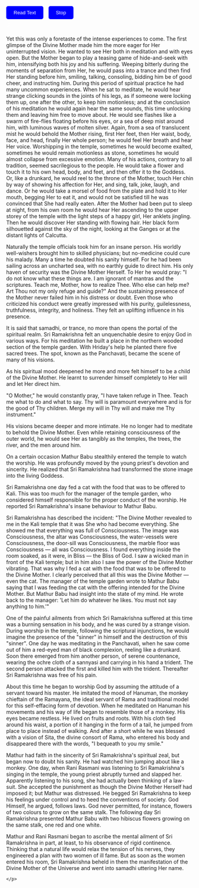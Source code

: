 <!DOCTYPE html>
<html>
<head>
    <title>Text Reader with Progress Bar</title>
    <style>
        .progress-bar {
            width: 0%;
            height: 30px;
            background-color: green;
            text-align: center;
            color: white;
            line-height: 30px;
        }
        .button {
            background-color: blue;
            color: white;
            padding: 10px 20px;
            border: none;
            border-radius: 5px;
            cursor: pointer;
            margin-right: 10px;
        }
        .button:hover {
            background-color: darkgreen;
        }
    </style>
</head>
<body>
<button class="button" onclick="readText()">Read Text</button>
<button class="button" onclick="stopText()">Stop</button>
<div class="progress-bar" id="progress-bar">0%</div>
<div id="text-container">
    <p id="paragraph1">

Yet this was only a foretaste of the intense experiences to come. The first glimpse of the Divine Mother made him the more eager for Her uninterrupted vision. He wanted to see Her both in meditation and with eyes open. But the Mother began to play a teasing game of hide-and-seek with him, intensifying both his joy and his suffering. Weeping bitterly during the moments of separation from Her, he would pass into a trance and then find Her standing before him, smiling, talking, consoling, bidding him be of good cheer, and instructing him. During this period of spiritual practice he had many uncommon experiences. When he sat to meditate, he would hear strange clicking sounds in the joints of his legs, as if someone were locking them up, one after the other, to keep him motionless; and at the conclusion of his meditation he would again hear the same sounds, this time unlocking them and leaving him free to move about. He would see flashes like a swarm of fire-flies floating before his eyes, or a sea of deep mist around him, with luminous waves of molten silver. Again, from a sea of translucent mist he would behold the Mother rising, first Her feet, then Her waist, body, face, and head, finally Her whole person; he would feel Her breath and hear Her voice. Worshipping in the temple, sometimes he would become exalted, sometimes he would remain motionless as stone, sometimes he would almost collapse from excessive emotion. Many of his actions, contrary to all tradition, seemed sacrilegious to the people. He would take a flower and touch it to his own head, body, and feet, and then offer it to the Goddess. Or, like a drunkard, he would reel to the throne of the Mother, touch Her chin by way of showing his affection for Her, and sing, talk, joke, laugh, and dance. Or he would take a morsel of food from the plate and hold it to Her mouth, begging Her to eat it, and would not be satisfied till he was convinced that She had really eaten. After the Mother had been put to sleep at night, from his own room he would hear Her ascending to the upper storey of the temple with the light steps of a happy girl, Her anklets jingling. Then he would discover Her standing with flowing hair. Her black form silhouetted against the sky of the night, looking at the Ganges or at the distant lights of Calcutta.

Naturally the temple officials took him for an insane person. His worldly well-wishers brought him to skilled physicians; but no-medicine could cure his malady. Many a time he doubted his sanity himself. For he had been sailing across an uncharted sea, with no earthly guide to direct him. His only haven of security was the Divine Mother Herself. To Her he would pray: "I do not know what these things are. I am ignorant of mantras and the scriptures. Teach me, Mother, how to realize Thee. Who else can help me? Art Thou not my only refuge and guide?" And the sustaining presence of the Mother never failed him in his distress or doubt. Even those who criticized his conduct were greatly impressed with his purity, guilelessness, truthfulness, integrity, and holiness. They felt an uplifting influence in his presence.

It is said that samadhi, or trance, no more than opens the portal of the spiritual realm. Sri Ramakrishna felt an unquenchable desire to enjoy God in various ways. For his meditation he built a place in the northern wooded section of the temple garden. With Hriday's help he planted there five sacred trees. The spot, known as the Panchavati, became the scene of many of his visions.

As his spiritual mood deepened he more and more felt himself to be a child of the Divine Mother. He learnt to surrender himself completely to Her will and let Her direct him.

"O Mother," he would constantly pray, "I have taken refuge in Thee. Teach me what to do and what to say. Thy will is paramount everywhere and is for the good of Thy children. Merge my will in Thy will and make me Thy instrument."

His visions became deeper and more intimate. He no longer had to meditate to behold the Divine Mother. Even while retaining consciousness of the outer world, he would see Her as tangibly as the temples, the trees, the river, and the men around him.

On a certain occasion Mathur Babu stealthily entered the temple to watch the worship. He was profoundly moved by the young priest's devotion and sincerity. He realized that Sri Ramakrishna had transformed the stone image into the living Goddess.

Sri Ramakrishna one day fed a cat with the food that was to be offered to Kali. This was too much for the manager of the temple garden, who considered himself responsible for the proper conduct of the worship. He reported Sri Ramakrishna's insane behaviour to Mathur Babu.

Sri Ramakrishna has described the incident: "The Divine Mother revealed to me in the Kali temple that it was She who had become everything. She showed me that everything was full of Consciousness. The image was Consciousness, the altar was Consciousness, the water-vessels were Consciousness, the door-sill was Consciousness, the marble floor was Consciousness — all was Consciousness. I found everything inside the room soaked, as it were, in Bliss — the Bliss of God. I saw a wicked man in front of the Kali temple; but in him also I saw the power of the Divine Mother vibrating. That was why I fed a cat with the food that was to be offered to the Divine Mother. I clearly perceived that all this was the Divine Mother — even the cat. The manager of the temple garden wrote to Mathur Babu saying that I was feeding the cat with the offering intended for the Divine Mother. But Mathur Babu had insight into the state of my mind. He wrote back to the manager: 'Let him do whatever he likes. You must not say anything to him.'"

One of the painful ailments from which Sri Ramakrishna suffered at this time was a burning sensation in his body, and he was cured by a strange vision. During worship in the temple, following the scriptural injunctions, he would imagine the presence of the "sinner" in himself and the destruction of this "sinner". One day he was meditating in the Panchavati, when he saw come out of him a red-eyed man of black complexion, reeling like a drunkard. Soon there emerged from him another person, of serene countenance, wearing the ochre cloth of a sannyasi and carrying in his hand a trident. The second person attacked the first and killed him with the trident. Thereafter Sri Ramakrishna was free of his pain.

About this time he began to worship God by assuming the attitude of a servant toward his master. He imitated the mood of Hanuman, the monkey chieftain of the Ramayana, the ideal servant of Rama and traditional model for this self-effacing form of devotion. When he meditated on Hanuman his movements and his way of life began to resemble those of a monkey. His eyes became restless. He lived on fruits and roots. With his cloth tied around his waist, a portion of it hanging in the form of a tail, he jumped from place to place instead of walking. And after a short while he was blessed with a vision of Sita, the divine consort of Rama, who entered his body and disappeared there with the words, "I bequeath to you my smile."

Mathur had faith in the sincerity of Sri Ramakrishna's spiritual zeal, but began now to doubt his sanity. He had watched him jumping about like a monkey. One day, when Rani Rasmani was listening to Sri Ramakrishna's singing in the temple, the young priest abruptly turned and slapped her. Apparently listening to his song, she had actually been thinking of a law-suit. She accepted the punishment as though the Divine Mother Herself had imposed it; but Mathur was distressed. He begged Sri Ramakrishna to keep his feelings under control and to heed the conventions of society. God Himself, he argued, follows laws. God never permitted, for instance, flowers of two colours to grow on the same stalk. The following day Sri Ramakrishna presented Mathur Babu with two hibiscus flowers growing on the same stalk, one red and one white.

Mathur and Rani Rasmani began to ascribe the mental ailment of Sri Ramakrishna in part, at least, to his observance of rigid continence. Thinking that a natural life would relax the tension of his nerves, they engineered a plan with two women of ill fame. But as soon as the women entered his room, Sri Ramakrishna beheld in them the manifestation of the Divine Mother of the Universe and went into samadhi uttering Her name.


    </p>
</div>


<script>
    var speechSynthesis = window.speechSynthesis;

    function readText() {
        var paragraphs = document.querySelectorAll('#text-container p');
        var progressBar = document.getElementById('progress-bar');
        var totalLength = 0;
        var readLength = 0;

        paragraphs.forEach(function(paragraph) {
            totalLength += paragraph.textContent.length;
        });

        paragraphs.forEach(function(paragraph, index) {
            var msg = new SpeechSynthesisUtterance(paragraph.textContent);
            msg.onend = function(event) {
                readLength += paragraph.textContent.length;
                var progress = (readLength / totalLength) * 100;
                progressBar.style.width = progress + '%';
                progressBar.textContent = Math.floor(progress) + '%';
            };
            speechSynthesis.speak(msg);
        });
    }

    function stopText() {
        speechSynthesis.cancel();
        var progressBar = document.getElementById('progress-bar');
        progressBar.style.width = '0%';
        progressBar.textContent = '0%';
    }
</script>
</body>
</html>

